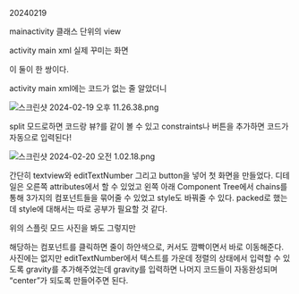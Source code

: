 20240219

mainactivity 클래스 단위의 view

activity main xml 실제 꾸미는 화면

이 둘이 한 쌍이다.

activity main xml에는 코드가 없는 줄 알았더니 

![스크린샷 2024-02-19 오후 11.26.38.png](%E1%84%89%E1%85%A1%E1%84%8C%E1%85%A5%E1%86%AB%E1%84%8F%E1%85%A2%E1%86%B7%E1%84%91%E1%85%B3%20%E1%84%8B%E1%85%A2%E1%86%B8%E1%84%86%E1%85%A1%E1%86%AB%E1%84%83%E1%85%B3%E1%86%AF%E1%84%80%E1%85%B5%20d004bc49ff0747f383d0c72931a05f9f/%25E1%2584%2589%25E1%2585%25B3%25E1%2584%258F%25E1%2585%25B3%25E1%2584%2585%25E1%2585%25B5%25E1%2586%25AB%25E1%2584%2589%25E1%2585%25A3%25E1%2586%25BA_2024-02-19_%25E1%2584%258B%25E1%2585%25A9%25E1%2584%2592%25E1%2585%25AE_11.26.38.png)

split 모드로하면 코드랑 뷰?를 같이 볼 수 있고 constraints나 버튼을 추가하면 코드가 자동으로 입력된다! 

![스크린샷 2024-02-20 오전 1.02.18.png](%E1%84%89%E1%85%A1%E1%84%8C%E1%85%A5%E1%86%AB%E1%84%8F%E1%85%A2%E1%86%B7%E1%84%91%E1%85%B3%20%E1%84%8B%E1%85%A2%E1%86%B8%E1%84%86%E1%85%A1%E1%86%AB%E1%84%83%E1%85%B3%E1%86%AF%E1%84%80%E1%85%B5%20d004bc49ff0747f383d0c72931a05f9f/%25E1%2584%2589%25E1%2585%25B3%25E1%2584%258F%25E1%2585%25B3%25E1%2584%2585%25E1%2585%25B5%25E1%2586%25AB%25E1%2584%2589%25E1%2585%25A3%25E1%2586%25BA_2024-02-20_%25E1%2584%258B%25E1%2585%25A9%25E1%2584%258C%25E1%2585%25A5%25E1%2586%25AB_1.02.18.png)

간단히 textview와 editTextNumber 그리고 button을 넣어 첫 화면을 만들었다. 디테일은 오른쪽 attributes에서 할 수 있었고 왼쪽 아래 Component Tree에서 chains를 통해 3가지의 컴포넌트들을 묶어줄 수 있었고 style도 바꿔줄 수 있다. packed로 했는데 style에 대해서는 따로 공부가 필요할 것 같다.

위의 스플릿 모드 사진을 봐도 그렇지만

해당하는 컴포넌트를 클릭하면 줄이 하얀색으로, 커서도 깜빡이면서 바로 이동해준다. 사진에는 없지만 editTextNumber에서 텍스트를 가운데 정렬의 상태에서 입력할 수 있도록 gravity를 추가해주었는데 gravity를 입력하면 나머지 코드들이 자동완성되며 “center”가 되도록 만들어주면 된다.
